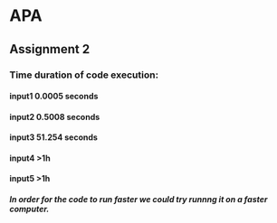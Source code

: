 # APA

## Assignment 2

### Time duration of code execution:

#### input1	0.0005 seconds
#### input2	0.5008 seconds
#### input3	51.254 seconds
#### input4	>1h
#### input5	>1h


##### In order for the code to run faster we could try runnng it on a faster computer.
